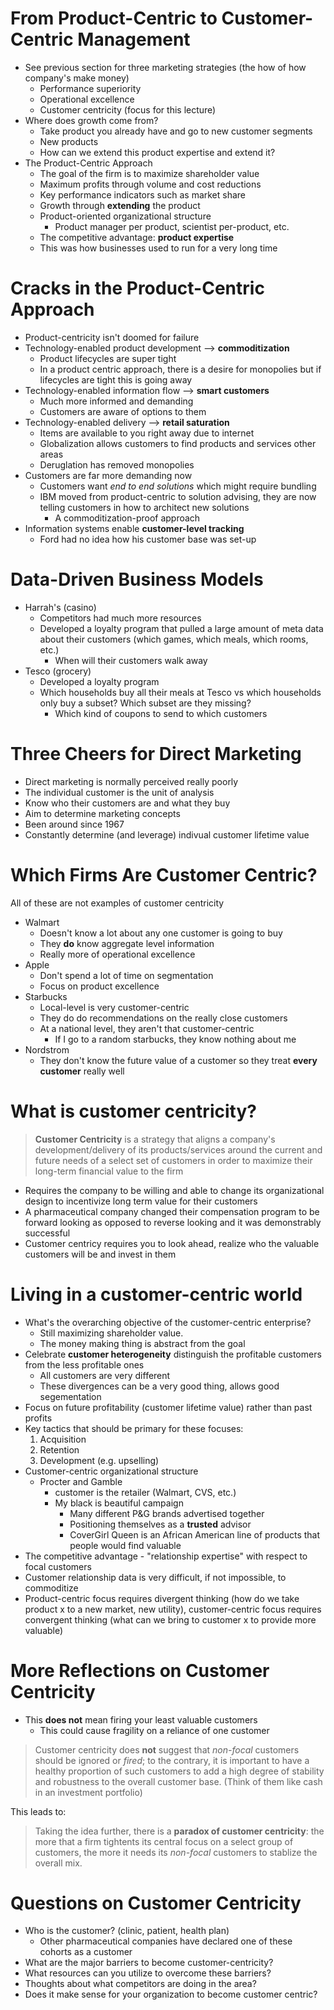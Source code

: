 # From Product-Centric to Customer-Centric Management
- See previous section for three marketing strategies (the how of how company's make money)
	- Performance superiority
	- Operational excellence
	- Customer centricity (focus for this lecture)
- Where does growth come from?
	- Take product you already have and go to new customer segments
	- New products
	- How can we extend this product expertise and extend it?
- The Product-Centric Approach
	- The goal of the firm is to maximize shareholder value
	- Maximum profits through volume and cost reductions
	- Key performance indicators such as market share
	- Growth through **extending** the product
	- Product-oriented organizational structure
		- Product manager per product, scientist per-product, etc.
	- The competitive advantage: **product expertise**
	- This was how businesses used to run for a very long time

# Cracks in the Product-Centric Approach
- Product-centricity isn't doomed for failure
- Technology-enabled product development --> **commoditization**
	- Product lifecycles are super tight
	- In a product centric approach, there is a desire for monopolies but if lifecycles are tight this is going away
- Technology-enabled information flow --> **smart customers**
	- Much more informed and demanding
	- Customers are aware of options to them
- Technology-enabled delivery --> **retail saturation**
	- Items are available to you right away due to internet
	- Globalization allows customers to find products and services other areas
	- Deruglation has removed monopolies
- Customers are far more demanding now
	- Customers want *end to end solutions* which might require bundling
	- IBM moved from product-centric to solution advising, they are now telling customers in how to architect new solutions
		- A commoditization-proof approach
- Information systems enable **customer-level tracking**
	- Ford had no idea how his customer base was set-up

# Data-Driven Business Models
- Harrah's (casino)
	- Competitors had much more resources
	- Developed a loyalty program that pulled a large amount of meta data about their customers (which games, which meals, which rooms, etc.)
		- When will their customers walk away
- Tesco (grocery)
	- Developed a loyalty program
	- Which households buy all their meals at Tesco vs which households only buy a subset? Which subset are they missing?
		- Which kind of coupons to send to which customers

# Three Cheers for Direct Marketing
- Direct marketing is normally perceived really poorly
- The individual customer is the unit of analysis
- Know who their customers are and what they buy
- Aim to determine marketing concepts
- Been around since 1967
- Constantly determine (and leverage) indivual customer lifetime value

# Which Firms Are Customer Centric?
All of these are not examples of customer centricity
- Walmart
	- Doesn't know a lot about any one customer is going to buy
	- They **do** know aggregate level information
	- Really more of operational excellence
- Apple
	- Don't spend a lot of time on segmentation
	- Focus on product excellence
- Starbucks
	- Local-level is very customer-centric
	- They do do recommendations on the really close customers
	- At a national level, they aren't that customer-centric
		- If I go to a random starbucks, they know nothing about me
- Nordstrom
	- They don't know the future value of a customer so they treat **every customer** really well

# What is customer centricity?

> **Customer Centricity** is a strategy that aligns a company's development/delivery of its products/services around the current and future needs of a select set of customers in order to maximize their long-term financial value to the firm

- Requires the company to be willing and able to change its organizational design to incentivize long term value for their customers
- A pharmaceutical company changed their compensation program to be forward looking as opposed to reverse looking and it was demonstrably successful
- Customer centricy requires you to look ahead, realize who the valuable customers will be and invest in them

# Living in a customer-centric world
- What's the overarching objective of the customer-centric enterprise?
	- Still maximizing shareholder value.
	- The money making thing is abstract from the goal
- Celebrate **customer heterogeneity** distinguish the profitable customers from the less profitable ones
	- All customers are very different
	- These divergences can be a very good thing, allows good segementation
- Focus on future profitability (customer lifetime value) rather than past profits
- Key tactics that should be primary for these focuses:
  1. Acquisition
  2. Retention
  3. Development (e.g. upselling)
- Customer-centric organizational structure
	- Procter and Gamble
		- customer is the retailer (Walmart, CVS, etc.)
		- My black is beautiful campaign
			- Many different P&G brands advertised together
			- Positioning themselves as a **trusted** advisor
			- CoverGirl Queen is an African American line of products that people would find valuable
- The competitive advantage - "relationship expertise" with respect to focal customers
- Customer relationship data is very difficult, if not impossible, to commoditize
- Product-centric focus requires divergent thinking (how do we take product x to a new market, new utility), customer-centric focus requires convergent thinking (what can we bring to customer x to provide more valuable)

# More Reflections on Customer Centricity
- This **does not** mean firing your least valuable customers
	- This could cause fragility on a reliance of one customer

> Customer centricity does **not** suggest that *non-focal* customers should be ignored or *fired*; to the contrary, it is important to have a healthy proportion of such customers to add a high degree of stability and robustness to the overall customer base. (Think of them like cash in an investment portfolio)

This leads to:

> Taking the idea further, there is a **paradox of customer centricity**: the more that a firm tightents its central focus on a select group of customers, the more it needs its *non-focal* customers to stablize the overall mix.

# Questions on Customer Centricity

- Who is the customer? (clinic, patient, health plan)
	- Other pharmaceutical companies have declared one of these cohorts as a customer
- What are the major barriers to become customer-centricity?
- What resources can you utilize to overcome these barriers?
- Thoughts about what competitors are doing in the area?
- Does it make sense for your organization to become customer centric?
